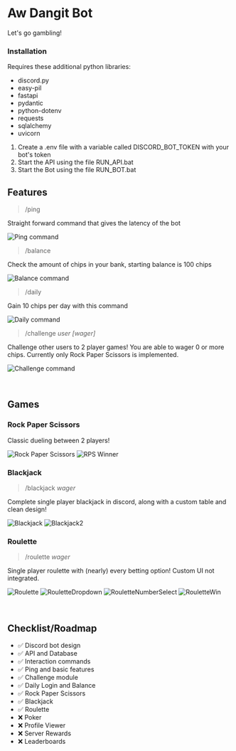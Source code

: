 
# Aw Dangit Bot
Let's go gambling!

### Installation
Requires these additional python libraries:
- discord.py
- easy-pil
- fastapi
- pydantic
- python-dotenv
- requests
- sqlalchemy
- uvicorn

1. Create a .env file with a variable called DISCORD_BOT_TOKEN with your bot's token
2. Start the API using the file RUN_API.bat
3. Start the Bot using the file RUN_BOT.bat

## Features
> /ping

Straight forward command that gives the latency of the bot

![Ping command](https://cdn.discordapp.com/attachments/1063539631058079776/1313288595087298591/image.png?ex=674f96d0&is=674e4550&hm=a3d21fa300116a2964d914af1994346ad05daf66c94e5e4aa9395b19001d8e47&)

> /balance

Check the amount of chips in your bank, starting balance is 100 chips

![Balance command](https://cdn.discordapp.com/attachments/1063539631058079776/1313289613896585216/image.png?ex=674f97c3&is=674e4643&hm=d811d45279faff9c2346529dbe1271309c97dfbeecfa9faf6d35ca6e12aa4319&)

> /daily

Gain 10 chips per day with this command

![Daily command](https://cdn.discordapp.com/attachments/1063539631058079776/1313289996144349244/image.png?ex=674f981e&is=674e469e&hm=92aea03b2f39ecf8c8ce090d5df197de398a75c79052d2f94415f0d3d0d1d442&)

> /challenge _user [wager]_

Challenge other users to 2 player games! You are able to wager 0 or more chips. Currently only Rock Paper Scissors is implemented.

![Challenge command](https://cdn.discordapp.com/attachments/1063539631058079776/1313338988932632627/image.png?ex=674fc5bf&is=674e743f&hm=2ea0d9ddcb102e7e16cd1b7be306be9a7bd85a485140d7e03689779e584070da&)

<br>

## Games

### Rock Paper Scissors
Classic dueling between 2 players!

![Rock Paper Scissors](https://cdn.discordapp.com/attachments/1063539631058079776/1313339710386737232/image.png?ex=674fc66b&is=674e74eb&hm=880b3ce54b4c3d33c0d9ac4175173a98be3067e1b678b00efe4c81f773016c30&)
![RPS Winner](https://cdn.discordapp.com/attachments/1063539631058079776/1313339818209443840/image.png?ex=674fc685&is=674e7505&hm=b0484de0f1d47959205428166f7dcff941fc6fa2f720926aab3f495641639141&)


### Blackjack
> /blackjack _wager_

Complete single player blackjack in discord, along with a custom table and clean design!

![Blackjack](https://cdn.discordapp.com/attachments/1063539631058079776/1313340743313526814/image.png?ex=674fc761&is=674e75e1&hm=4b9c4767165feb7fa85547759073cc1e4ab712481193353ed8dd3beddd16ddb5&)
![Blackjack2](https://cdn.discordapp.com/attachments/1063539631058079776/1313341081026297877/image.png?ex=674fc7b2&is=674e7632&hm=4d7cf049c04fdb20c28dbc5f232e33e568f4a1c9b59355528d5b515745c85651&)


### Roulette
> /roulette _wager_

Single player roulette with (nearly) every betting option! Custom UI not integrated.

![Roulette](https://cdn.discordapp.com/attachments/1063539631058079776/1315446531700297779/image.png?ex=6757708c&is=67561f0c&hm=56eeb8817dfdf4454ebaaae669275e9a792353d284ad4443c7c432660fcaa4ff&)
![RouletteDropdown](https://cdn.discordapp.com/attachments/1063539631058079776/1315446621823307806/image.png?ex=675770a2&is=67561f22&hm=25375a1d7dcab7ffbfbc8a00205cef6232ab7b799fb3f345b1baff90d2c9a7b7&)
![RouletteNumberSelect](https://cdn.discordapp.com/attachments/1063539631058079776/1315447031590031500/image.png?ex=67577104&is=67561f84&hm=a2f6b9c55e7cb458b48a4165bd61aa2f23654b61fcbc50d6f7c4bf924c5501a6&)
![RouletteWin](https://cdn.discordapp.com/attachments/1063539631058079776/1315447123990286336/image.png?ex=6757711a&is=67561f9a&hm=6005b5d5a15cb8310690a183deb75e034aa33758fa7e50918ed4df6377eb6f64&)

<br>

## Checklist/Roadmap
- :white_check_mark: Discord bot design
- :white_check_mark: API and Database
- :white_check_mark: Interaction commands
- :white_check_mark: Ping and basic features
- :white_check_mark: Challenge module
- :white_check_mark: Daily Login and Balance
- :white_check_mark: Rock Paper Scissors
- :white_check_mark: Blackjack
- :white_check_mark: Roulette
- :x: Poker
- :x: Profile Viewer
- :x: Server Rewards
- :x: Leaderboards
